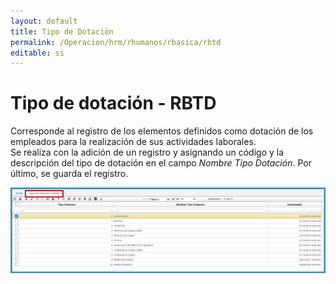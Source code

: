 ```yaml
---
layout: default
title: Tipo de Dotación
permalink: /Operacion/hrm/rhumanos/rbasica/rbtd
editable: si
---
```


# Tipo de dotación - RBTD  

Corresponde al registro de los elementos definidos como dotación de los empleados para la realización de sus actividades laborales.  
Se realiza con la adición de un registro y asignando un código y la descripción del tipo de dotación en el campo _Nombre Tipo Dotación_.  Por último, se guarda el registro.   

![](rbtd.png)  

